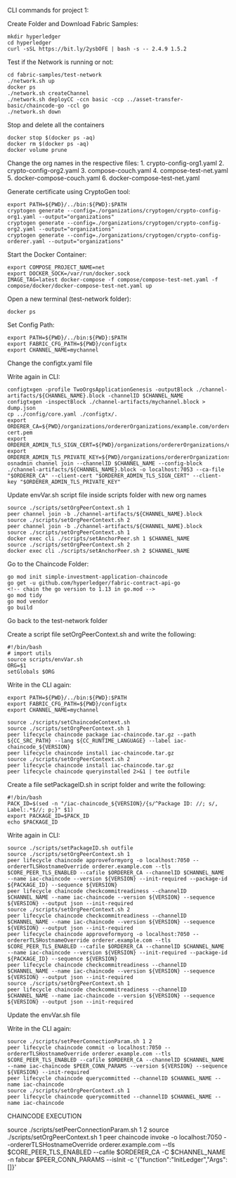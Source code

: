 CLI commands for project 1:

Create Folder and Download Fabric Samples:

    mkdir hyperledger 
    cd hyperledger 
    curl -sSL https://bit.ly/2ysbOFE | bash -s -- 2.4.9 1.5.2 

Test if the Network is running or not:

    cd fabric-samples/test-network 
    ./network.sh up 
    docker ps 
    ./network.sh createChannel 
    ./network.sh deployCC -ccn basic -ccp ../asset-transfer-basic/chaincode-go -ccl go 
    ./network.sh down 

Stop and delete all the containers

    docker stop $(docker ps -aq) 
    docker rm $(docker ps -aq) 
    docker volume prune 

Change the org names in the respective files:
    1. crypto-config-org1.yaml
    2. crypto-config-org2.yaml
    3. compose-couch.yaml
    4. compose-test-net.yaml
    5. docker-compose-couch.yaml
    6. docker-compose-test-net.yaml

Generate certificate using CryptoGen tool:

    export PATH=${PWD}/../bin:${PWD}:$PATH 
    cryptogen generate --config=./organizations/cryptogen/crypto-config-org1.yaml --output="organizations" 
    cryptogen generate --config=./organizations/cryptogen/crypto-config-org2.yaml --output="organizations" 
    cryptogen generate --config=./organizations/cryptogen/crypto-config-orderer.yaml --output="organizations" 

Start the Docker Container:

    export COMPOSE_PROJECT_NAME=net  
    export DOCKER_SOCK=/var/run/docker.sock 
    IMAGE_TAG=latest docker-compose -f compose/compose-test-net.yaml -f compose/docker/docker-compose-test-net.yaml up 

Open a new terminal (test-network folder):

    docker ps

Set Config Path:

    export PATH=${PWD}/../bin:${PWD}:$PATH 
    export FABRIC_CFG_PATH=${PWD}/configtx 
    export CHANNEL_NAME=mychannel 

Change the configtx.yaml file

Write again in CLI:

    configtxgen -profile TwoOrgsApplicationGenesis -outputBlock ./channel-artifacts/${CHANNEL_NAME}.block -channelID $CHANNEL_NAME
    configtxgen -inspectBlock ./channel-artifacts/mychannel.block > dump.json 
    cp ../config/core.yaml ./configtx/. 
    export ORDERER_CA=${PWD}/organizations/ordererOrganizations/example.com/orderers/orderer.example.com/msp/tlscacerts/tlsca.example.com-cert.pem 
    export ORDERER_ADMIN_TLS_SIGN_CERT=${PWD}/organizations/ordererOrganizations/example.com/orderers/orderer.example.com/tls/server.crt 
    export ORDERER_ADMIN_TLS_PRIVATE_KEY=${PWD}/organizations/ordererOrganizations/example.com/orderers/orderer.example.com/tls/server.key 
    osnadmin channel join --channelID $CHANNEL_NAME --config-block ./channel-artifacts/${CHANNEL_NAME}.block -o localhost:7053 --ca-file "$ORDERER_CA" --client-cert "$ORDERER_ADMIN_TLS_SIGN_CERT" --client-key "$ORDERER_ADMIN_TLS_PRIVATE_KEY" 

Update envVar.sh script file inside scripts folder with new org names 

    source ./scripts/setOrgPeerContext.sh 1 
    peer channel join -b ./channel-artifacts/${CHANNEL_NAME}.block 
    source ./scripts/setOrgPeerContext.sh 2 
    peer channel join -b ./channel-artifacts/${CHANNEL_NAME}.block 
    source ./scripts/setOrgPeerContext.sh 1 
    docker exec cli ./scripts/setAnchorPeer.sh 1 $CHANNEL_NAME 
    source ./scripts/setOrgPeerContext.sh 2 
    docker exec cli ./scripts/setAnchorPeer.sh 2 $CHANNEL_NAME 

Go to the Chaincode Folder:

    go mod init simple-investment-application-chaincode 
    go get -u github.com/hyperledger/fabric-contract-api-go 
    <!-- chain the go version to 1.13 in go.mod -->
    go mod tidy 
    go mod vendor 
    go build 

Go back to the test-network folder

Create a script file setOrgPeerContext.sh and write the following:

    #!/bin/bash 
    # import utils 
    source scripts/envVar.sh 
    ORG=$1  
    setGlobals $ORG 

Write in the CLI again:

    export PATH=${PWD}/../bin:${PWD}:$PATH
    export FABRIC_CFG_PATH=${PWD}/configtx
    export CHANNEL_NAME=mychannel

    source ./scripts/setChaincodeContext.sh
    source ./scripts/setOrgPeerContext.sh 1 
    peer lifecycle chaincode package iac-chaincode.tar.gz --path ${CC_SRC_PATH} --lang ${CC_RUNTIME_LANGUAGE} --label iac-chaincode_${VERSION} 
    peer lifecycle chaincode install iac-chaincode.tar.gz 
    source ./scripts/setOrgPeerContext.sh 2 
    peer lifecycle chaincode install iac-chaincode.tar.gz 
    peer lifecycle chaincode queryinstalled 2>&1 | tee outfile 

Create a file setPackageID.sh in script folder and write the following:

    #!/bin/bash
    PACK_ID=$(sed -n "/iac-chaincode_${VERSION}/{s/^Package ID: //; s/, Label:.*$//; p;}" $1) 
    export PACKAGE_ID=$PACK_ID 
    echo $PACKAGE_ID 

Write again in CLI:

    source ./scripts/setPackageID.sh outfile 
    source ./scripts/setOrgPeerContext.sh 1 
    peer lifecycle chaincode approveformyorg -o localhost:7050 --ordererTLSHostnameOverride orderer.example.com --tls $CORE_PEER_TLS_ENABLED --cafile $ORDERER_CA --channelID $CHANNEL_NAME --name iac-chaincode --version ${VERSION} --init-required --package-id ${PACKAGE_ID} --sequence ${VERSION} 
    peer lifecycle chaincode checkcommitreadiness --channelID $CHANNEL_NAME --name iac-chaincode --version ${VERSION} --sequence ${VERSION} --output json --init-required 
    source ./scripts/setOrgPeerContext.sh 2
    peer lifecycle chaincode checkcommitreadiness --channelID $CHANNEL_NAME --name iac-chaincode --version ${VERSION} --sequence ${VERSION} --output json --init-required
    peer lifecycle chaincode approveformyorg -o localhost:7050 --ordererTLSHostnameOverride orderer.example.com --tls $CORE_PEER_TLS_ENABLED --cafile $ORDERER_CA --channelID $CHANNEL_NAME --name iac-chaincode --version ${VERSION} --init-required --package-id ${PACKAGE_ID} --sequence ${VERSION}
    peer lifecycle chaincode checkcommitreadiness --channelID $CHANNEL_NAME --name iac-chaincode --version ${VERSION} --sequence ${VERSION} --output json --init-required
    source ./scripts/setOrgPeerContext.sh 1
    peer lifecycle chaincode checkcommitreadiness --channelID $CHANNEL_NAME --name iac-chaincode --version ${VERSION} --sequence ${VERSION} --output json --init-required

Update the envVar.sh file

Write in the CLI again:

    source ./scripts/setPeerConnectionParam.sh 1 2
    peer lifecycle chaincode commit -o localhost:7050 --ordererTLSHostnameOverride orderer.example.com --tls $CORE_PEER_TLS_ENABLED --cafile $ORDERER_CA --channelID $CHANNEL_NAME --name iac-chaincode $PEER_CONN_PARAMS --version ${VERSION} --sequence ${VERSION} --init-required
    peer lifecycle chaincode querycommitted --channelID $CHANNEL_NAME --name iac-chaincode
    source ./scripts/setOrgPeerContext.sh 1
    peer lifecycle chaincode querycommitted --channelID $CHANNEL_NAME --name iac-chaincode


CHAINCODE EXECUTION

source ./scripts/setPeerConnectionParam.sh 1 2
source ./scripts/setOrgPeerContext.sh 1
peer chaincode invoke -o localhost:7050 --ordererTLSHostnameOverride orderer.example.com --tls $CORE_PEER_TLS_ENABLED --cafile $ORDERER_CA -C $CHANNEL_NAME -n fabcar $PEER_CONN_PARAMS --isInit -c '{"function":"InitLedger","Args":[]}'
